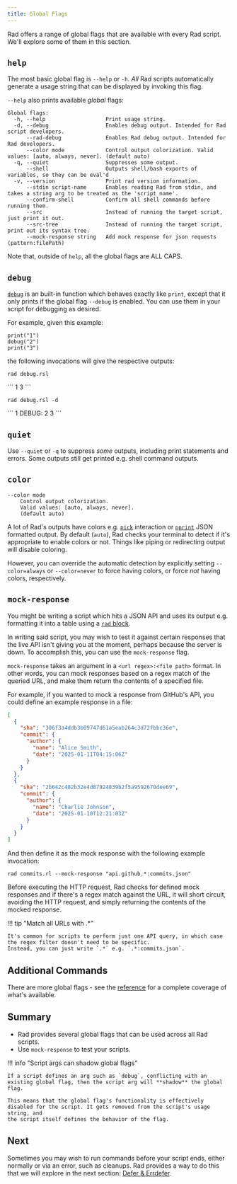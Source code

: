 ```yaml
---
title: Global Flags
---
```


Rad offers a range of global flags that are available with every Rad script. We'll explore some of them in this section.

## `help`

The most basic global flag is `--help` or `-h`. *All* Rad scripts automatically generate a usage string that can be displayed by invoking this flag.

`--help` also prints available *global* flags:

```
Global flags:
  -h, --help                   Print usage string.
  -d, --debug                  Enables debug output. Intended for Rad script developers.
      --rad-debug              Enables Rad debug output. Intended for Rad developers.
      --color mode             Control output colorization. Valid values: [auto, always, never]. (default auto)
  -q, --quiet                  Suppresses some output.
      --shell                  Outputs shell/bash exports of variables, so they can be eval'd
  -v, --version                Print rad version information.
      --stdin script-name      Enables reading Rad from stdin, and takes a string arg to be treated as the 'script name'.
      --confirm-shell          Confirm all shell commands before running them.
      --src                    Instead of running the target script, just print it out.
      --src-tree               Instead of running the target script, print out its syntax tree.
      --mock-response string   Add mock response for json requests (pattern:filePath)
```

[//]: # (todo script something to keep the above blob in check)

Note that, outside of `help`, all the global flags are ALL CAPS.

## `debug`

[`debug`](../reference/functions.md#debug) is an built-in function which behaves exactly like `print`, except that it only prints if the global flag `--debug` is enabled. You can use them in your script for debugging as desired.

For example, given this example:

```rad title="debug.rsl"
print("1")
debug("2")
print("3")
```

the following invocations will give the respective outputs:

```
rad debug.rsl
```

<div class="result">
```
1
3
```
</div>

```
rad debug.rsl -d
```

<div class="result">
```
1
DEBUG: 2
3
```
</div>

## `quiet`

Use `--quiet` or `-q` to suppress *some* outputs, including print statements and errors. Some outputs still get printed e.g. shell command outputs.

## `color`

```
--color mode
    Control output colorization.
    Valid values: [auto, always, never].
    (default auto)
```

A lot of Rad's outputs have colors e.g. [`pick`](../reference/functions.md#pick) interaction or [`pprint`](../reference/functions.md#pprint) JSON formatted output.
By default (`auto`), Rad checks your terminal to detect if it's appropriate to enable colors or not. Things like piping or redirecting output will disable coloring.

However, you can override the automatic detection by explicitly setting `--color=always` or `--color=never` to force having colors, or force *not* having colors, respectively. 

## `mock-response`

You might be writing a script which hits a JSON API and uses its output e.g. formatting it into a table using a [`rad` block](./rad-blocks.md).

In writing said script, you may wish to test it against certain responses that the live API isn't giving you at the moment, perhaps because the server is down. To accomplish this, you can use the `mock-response` flag.

`mock-response` takes an argument in a `<url regex>:<file path>` format.
In other words, you can mock responses based on a regex match of the queried URL, and make them return the contents of a specified file.

For example, if you wanted to mock a response from GitHub's API, you could define an example response in a file:

```json title="commits.json"
[
  {
    "sha": "306f3a4ddb3b09747d61a5eab264c3d72fbbc36e",
    "commit": {
      "author": {
        "name": "Alice Smith",
        "date": "2025-01-11T04:15:06Z"
      }
    }
  },
  {
    "sha": "2b642c482b32e4d87924839b2f5a9592670dee69",
    "commit": {
      "author": {
        "name": "Charlie Johnson",
        "date": "2025-01-10T12:21:03Z"
      }
    }
  }
]
```

And then define it as the mock response with the following example invocation:

```shell
rad commits.rl --mock-response "api.github.*:commits.json"
```

Before executing the HTTP request, Rad checks for defined mock responses and if there's a regex match against the URL, it will short circuit,
avoiding the HTTP request, and simply returning the contents of the mocked response.

!!! tip "Match all URLs with .*"

    It's common for scripts to perform just one API query, in which case the regex filter doesn't need to be specific.
    Instead, you can just write `.*` e.g. `.*:commits.json`.

[//]: # (todo can be set several times?)

## Additional Commands

There are more global flags - see the [reference](../reference/global-flags.md) for a complete coverage of what's available.

## Summary

- Rad provides several global flags that can be used across all Rad scripts.
- Use `mock-response` to test your scripts.

!!! info "Script args can shadow global flags"

    If a script defines an arg such as `debug`, conflicting with an existing global flag, then the script arg will **shadow** the global flag.

    This means that the global flag's functionality is effectively disabled for the script. It gets removed from the script's usage string, and
    the script itself defines the behavior of the flag.

## Next

Sometimes you may wish to run commands before your script ends, either normally or via an error, such as cleanups.
Rad provides a way to do this that we will explore in the next section: [Defer & Errdefer](./defer-errdefer.md).
